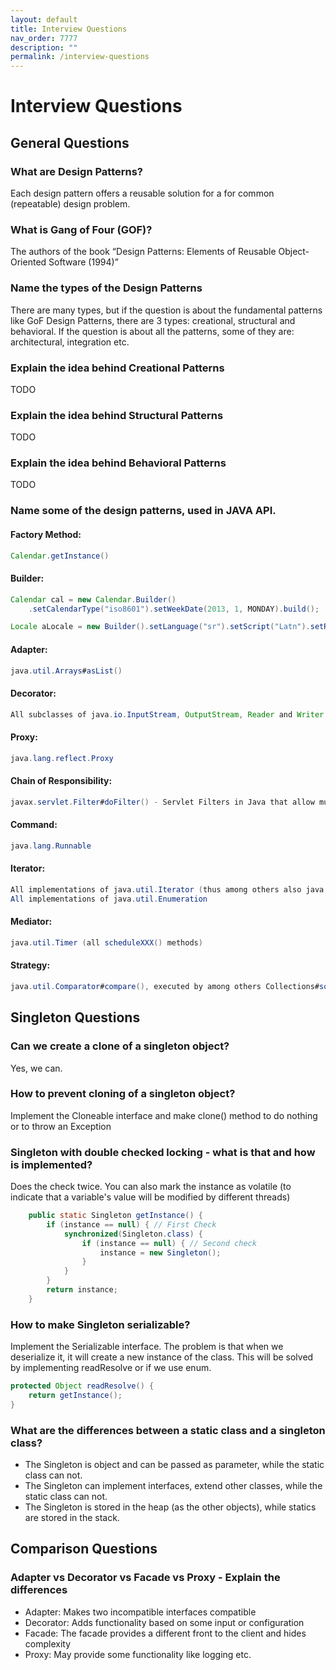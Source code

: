 ```yaml
---
layout: default
title: Interview Questions
nav_order: 7777
description: ""
permalink: /interview-questions
---
```


# Interview Questions

## General Questions
 
### What are Design Patterns?
Each design pattern offers a reusable solution for a for common (repeatable) design problem.

### What is Gang of Four (GOF)?
The authors of the book “Design Patterns: Elements of Reusable Object-Oriented Software (1994)”

### Name the types of the Design Patterns
There are many types, but if the question is about the fundamental patterns like GoF Design Patterns, there
are 3 types: creational, structural and behavioral. If the question is about all the patterns, some of they are:
architectural, integration etc.

### Explain the idea behind Creational Patterns
TODO

### Explain the idea behind Structural Patterns
TODO

### Explain the idea behind Behavioral Patterns
TODO

### Name some of the design patterns, used in JAVA API.
#### Factory Method: 
```java 
Calendar.getInstance()
```
#### Builder: 
```java
Calendar cal = new Calendar.Builder()
    .setCalendarType("iso8601").setWeekDate(2013, 1, MONDAY).build();
```
```java
Locale aLocale = new Builder().setLanguage("sr").setScript("Latn").setRegion("RS").build(); (since java 7)
```
#### Adapter:
```java
java.util.Arrays#asList()
```
#### Decorator:
```java
All subclasses of java.io.InputStream, OutputStream, Reader and Writer have a constructor taking an instance of same type.
```
#### Proxy:
```java
java.lang.reflect.Proxy
```
#### Chain of Responsibility:
```java
javax.servlet.Filter#doFilter() - Servlet Filters in Java that allow multiple filters to process an HTTP request
```
#### Command:
```java
java.lang.Runnable
```
#### Iterator:
```java
All implementations of java.util.Iterator (thus among others also java.util.Scanner!).
All implementations of java.util.Enumeration
```
#### Mediator:
```java
java.util.Timer (all scheduleXXX() methods)
```
#### Strategy:
```java
java.util.Comparator#compare(), executed by among others Collections#sort()
```


## Singleton Questions
### Can we create a clone of a singleton object?
Yes, we can.

### How to prevent cloning of a singleton object?
Implement the Cloneable interface and make clone() method to do nothing or to throw an Exception

### Singleton with double checked locking - what is that and how is implemented?
Does the check twice. You can also mark the instance as volatile (to indicate that a variable's value will be modified by different threads)
```java
    public static Singleton getInstance() {
        if (instance == null) { // First Check
            synchronized(Singleton.class) {
                if (instance == null) { // Second check
                    instance = new Singleton();
                }
            }
        }
        return instance;
    }
```

### How to make Singleton serializable?
Implement the Serializable interface. The problem is that when we deserialize it, it will create a new instance of the class.
This will be solved by implementing readResolve or if we use enum.
```java
protected Object readResolve() {
    return getInstance();
}
```

### What are the differences between a static class and a singleton class?
* The Singleton is object and can be passed as parameter, while the static class can not.
* The Singleton can implement interfaces, extend other classes, while the static class can not.
* The Singleton is stored in the heap (as the other objects), while statics are stored in the stack.

## Comparison Questions
### Adapter vs Decorator vs Facade vs Proxy - Explain the differences
* Adapter: Makes two incompatible interfaces compatible
* Decorator: Adds functionality based on some input or configuration
* Facade: The facade provides a different front to the client and hides complexity 
* Proxy: May provide some functionality like logging etc.





